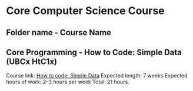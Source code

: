 # Core Computer Science Course

## Folder name - Course Name

## Core Programming - How to Code: Simple Data (UBCx HtC1x) 
Course link:
[How to code: Simple Data](https://www.edx.org/learn/coding/university-of-british-columbia-how-to-code-simple-data?index=product&queryID=e9a4c33fadc225ffa911993e5bf8d506&position=3&linked_from=autocomplete&c=autocomplete)
Expected length: 7 weeks
Expected hours of work: 2–3 hours per week
Total: 21 hours.

## 